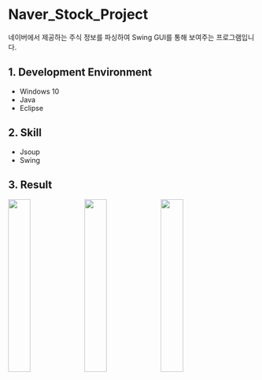 # Naver_Stock_Project
네이버에서 제공하는 주식 정보를 파싱하여 Swing GUI를 통해 보여주는 프로그램입니다.

## 1. Development Environment
- Windows 10
- Java
- Eclipse

## 2. Skill
- Jsoup
- Swing

## 3. Result
<p align="left">
  <img width="30%" src="https://user-images.githubusercontent.com/77912766/228224184-b499f944-07ad-4ec4-8953-27799b7329b1.png"/>
  <img width="30%" src="https://user-images.githubusercontent.com/77912766/228224193-9e135a9a-a3eb-4f8f-96cf-eafc92fbb5dc.png"/>
  <img width="30%" src="https://user-images.githubusercontent.com/77912766/228224203-434a12fa-118c-40c7-8b9e-718a3f23b0e8.png"/>
</p>
